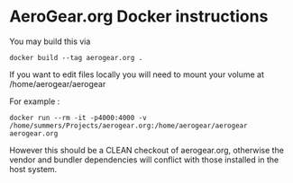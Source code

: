 # AeroGear.org Docker instructions

You may build this via
```
docker build --tag aerogear.org .
```

If you want to edit files locally you will need to mount your volume at /home/aerogear/aerogear

For example : 
``` 
docker run --rm -it -p4000:4000 -v /home/summers/Projects/aerogear.org:/home/aerogear/aerogear aerogear.org 
```

However this should be a CLEAN checkout of aerogear.org, otherwise the vendor and bundler dependencies will conflict with those installed in the host system.
